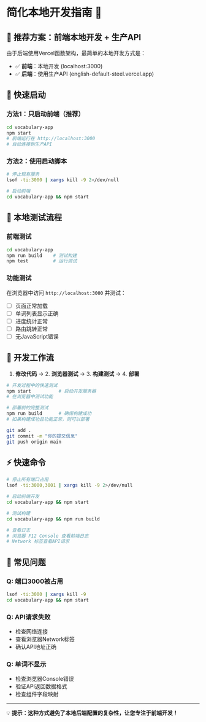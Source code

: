# 简化本地开发指南 🚀

## 🎯 推荐方案：前端本地开发 + 生产API

由于后端使用Vercel函数架构，最简单的本地开发方式是：
- ✅ **前端**：本地开发 (localhost:3000)
- ✅ **后端**：使用生产API (english-default-steel.vercel.app)

## 🚀 快速启动

### 方法1：只启动前端（推荐）
```bash
cd vocabulary-app
npm start
# 前端运行在 http://localhost:3000
# 自动连接到生产API
```

### 方法2：使用启动脚本
```bash
# 停止现有服务
lsof -ti:3000 | xargs kill -9 2>/dev/null

# 启动前端
cd vocabulary-app && npm start
```

## 🧪 本地测试流程

### 前端测试
```bash
cd vocabulary-app
npm run build    # 测试构建
npm test         # 运行测试
```

### 功能测试
在浏览器中访问 `http://localhost:3000` 并测试：
- [ ] 页面正常加载
- [ ] 单词列表显示正确
- [ ] 进度统计正常
- [ ] 路由跳转正常
- [ ] 无JavaScript错误

## 📝 开发工作流

1. **修改代码** → 2. **浏览器测试** → 3. **构建测试** → 4. **部署**

```bash
# 开发过程中的快速测试
npm start          # 启动开发服务器
# 在浏览器中测试功能

# 部署前的完整测试
npm run build      # 确保构建成功
# 如果构建成功且功能正常，则可以部署

git add .
git commit -m "你的提交信息"
git push origin main
```

## ⚡ 快速命令

```bash
# 停止所有端口占用
lsof -ti:3000,3001 | xargs kill -9 2>/dev/null

# 启动前端开发
cd vocabulary-app && npm start

# 测试构建
cd vocabulary-app && npm run build

# 查看日志
# 浏览器 F12 Console 查看前端日志
# Network 标签查看API请求
```

## 🐛 常见问题

### Q: 端口3000被占用
```bash
lsof -ti:3000 | xargs kill -9
cd vocabulary-app && npm start
```

### Q: API请求失败
- 检查网络连接
- 查看浏览器Network标签
- 确认API地址正确

### Q: 单词不显示
- 检查浏览器Console错误
- 验证API返回数据格式
- 检查组件字段映射

---
💡 **提示：这种方式避免了本地后端配置的复杂性，让您专注于前端开发！** 